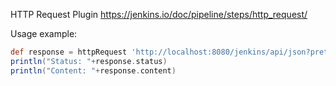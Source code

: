 HTTP Request Plugin https://jenkins.io/doc/pipeline/steps/http_request/

Usage example:

```groovy
def response = httpRequest 'http://localhost:8080/jenkins/api/json?pretty=true'
println("Status: "+response.status)
println("Content: "+response.content)
```